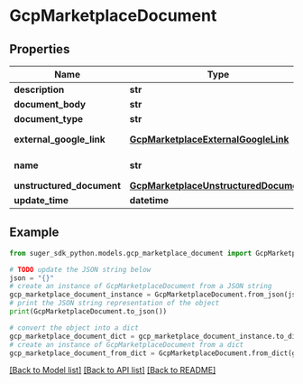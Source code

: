 # GcpMarketplaceDocument


## Properties

Name | Type | Description | Notes
------------ | ------------- | ------------- | -------------
**description** | **str** |  | [optional] 
**document_body** | **str** |  | [optional] 
**document_type** | **str** | such as \&quot;PARTNER_EULA\&quot; | [optional] 
**external_google_link** | [**GcpMarketplaceExternalGoogleLink**](GcpMarketplaceExternalGoogleLink.md) | The external link to Standard EULA such as https://cloud.google.com/terms/marketplace/eula-standard-v2-01272021. | [optional] 
**name** | **str** | in format of \&quot;projects/{projectNumber}/agreements/{agreementId}/documents/{documentId}\&quot; | [optional] 
**unstructured_document** | [**GcpMarketplaceUnstructuredDocument**](GcpMarketplaceUnstructuredDocument.md) |  | [optional] 
**update_time** | **datetime** |  | [optional] 

## Example

```python
from suger_sdk_python.models.gcp_marketplace_document import GcpMarketplaceDocument

# TODO update the JSON string below
json = "{}"
# create an instance of GcpMarketplaceDocument from a JSON string
gcp_marketplace_document_instance = GcpMarketplaceDocument.from_json(json)
# print the JSON string representation of the object
print(GcpMarketplaceDocument.to_json())

# convert the object into a dict
gcp_marketplace_document_dict = gcp_marketplace_document_instance.to_dict()
# create an instance of GcpMarketplaceDocument from a dict
gcp_marketplace_document_from_dict = GcpMarketplaceDocument.from_dict(gcp_marketplace_document_dict)
```
[[Back to Model list]](../README.md#documentation-for-models) [[Back to API list]](../README.md#documentation-for-api-endpoints) [[Back to README]](../README.md)


